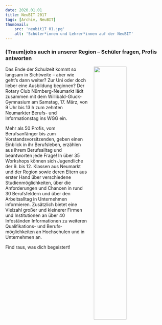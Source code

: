 ```yaml
---
date: 2020.01.01
title: NeuBIT 2017
tags: [Archiv, NeuBIT]
thumbnail: 
    src: 'neubit17_01.jpg'
    alt: 'Schüler*innen und Lehrer*innen auf der NeuBIT' 
---
```


### (Traum)jobs auch in unserer Region – Schüler fragen, Profis antworten

<img src = "/images/neubit17_02.jpg" style ="float:right;width: 45%;margin-left:20px">

Das Ende der Schulzeit kommt so langsam in Sichtweite – aber wie geht’s dann weiter? Zur Uni oder doch lieber eine Ausbildung beginnen? Der Rotary Club Nürnberg-Neumarkt lädt zusammen mit dem Willibald-Gluck-Gymnasium am Samstag, 17. März, von 9 Uhr bis 13 h zum zehnten Neumarkter Berufs- und Informationstag ins WGG ein.

Mehr als 50 Profis, vom Berufsanfänger bis zum Vorstandsvorsitzenden, geben einen Einblick in ihr Berufsleben, erzählen aus ihrem Berufsalltag und beantworten jede Frage! In über 35 Workshops können sich Jugendliche der 9. bis 12. Klassen aus Neumarkt und der Region sowie deren Eltern aus erster Hand über verschiedene Studienmöglichkeiten, über die Anforderungen und Chancen in rund 30 Berufsfeldern und über den Arbeitsalltag in Unternehmen informieren. Zusätzlich bietet eine Vielzahl großer und kleinerer Firmen und Institutionen an über 40 Infoständen Informationen zu weiteren Qualifikations- und Berufs­möglichkeiten an Hochschulen und in Unternehmen an.

Find raus, was dich begeistert!